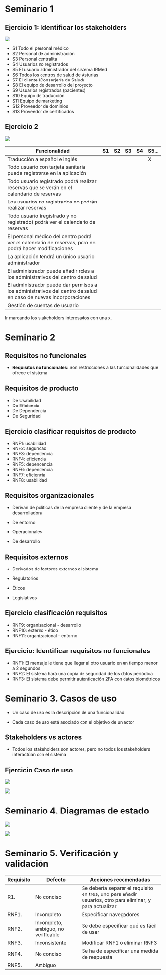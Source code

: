 # Seminario 1

## Ejercicio 1: Identificar los stakeholders

![](img/Pasted%20image%2020230915161926.png)

- S1 Todo el personal médico
- S2 Personal de administración
- S3 Personal centralita
- S4 Usuarios no registrados
- S5 El usuario administrador del sistema IRMed
- S6 Todos los centros de salud de Asturias
- S7 El cliente (Conserjería de Salud)
- S8 El equipo de desarrollo del proyecto
- S9 Usuarios registrados (pacientes)
- S10 Equipo de traducción
- S11 Equipo de marketing
- S12 Proveedor de dominios
- S13 Proveedor de certificados

## Ejercicio 2

![](img/Pasted%20image%2020230915164018.png)

|Funcionalidad|S1|S2|S3|S4|S5...|
|---|---|---|---|---|---|
|Traducción a español e inglés|||||X|
|Todo usuario con tarjeta sanitaria puede registrarse en la aplicación|||||||
|Todo usuario registrado podrá realizar reservas que se verán en el calendario de reservas|||||||
|Los usuarios no registrados no podrán realizar reservas|||||||
|Todo usuario (registrado y no registrado) podrá ver el calendario de reservas|||||||
|El personal médico del centro podrá ver el calendario de reservas, pero no podrá hacer modificaciones|||||||
|La aplicación tendrá un único usuario administrador|||||||
|El administrador puede añadir roles a los administrativos del centro de salud|||||||
|El administrador puede dar permisos a los administrativos del centro de salud en caso de nuevas incorporaciones|||||||
|Gestión de cuentas de usuario|||||||

Ir marcando los stakeholders interesados con una x.

# Seminario 2

## Requisitos no funcionales

- **Requisitos no funcionales**: Son restricciones a las funcionalidades que ofrece el sistema

## Requisitos de producto

- De Usabilidad
- De Eficiencia
- De Dependencia
- De Seguridad

## Ejercicio clasificar requisitos de producto

- RNF1: usabilidad
- RNF2: seguridad
- RNF3: dependencia
- RNF4: eficiencia
- RNF5: dependencia
- RNF6: dependencia
- RNF7: eficiencia
- RNF8: usabilidad

## Requisitos organizacionales

- Derivan de políticas de la empresa cliente y de la empresa desarrolladora

- De entorno
- Operacionales
- De desarrollo

## Requisitos externos

- Derivados de factores externos al sistema

- Regulatorios
- Éticos
- Legislativos

## Ejercicio clasificación requisitos

- RNF9: organizacional - desarrollo
- RNF10: externo - ético
- RNF11: organizacional - entorno

## Ejercicio: Identificar requisitos no funcionales

- RNF1: El mensaje le tiene que llegar al otro usuario en un tiempo menor a 2 segundos
- RNF2: El sistema hará una copia de seguridad de los datos periódica
- RNF3: El sistema debe permitir autenticación 2FA con datos biométricos

# Seminario 3. Casos de uso

- Un caso de uso es la descripción de una funcionalidad

- Cada caso de uso está asociado con el objetivo de un actor

## Stakeholders vs actores

- Todos los stakeholders son actores, pero no todos los stakeholders interactúan con el sistema

## Ejercicio Caso de uso

![](img/IMG_5474.jpeg)

![](img/IMG_5475.jpeg)


# Seminario 4. Diagramas de estado

![](img/IMG_5701.jpeg)

![](img/IMG_5704.jpeg)

# Seminario 5. Verificación y validación

|Requisito|Defecto|Acciones recomendadas|
|---|---|---|
|R1.|No conciso|Se debería separar el requisito en tres, uno para añadir usuarios, otro para eliminar, y para actualizar|
|RNF1.|Incompleto|Especificar navegadores|
|RNF2.|Incompleto, ambiguo, no verificable|Se debe especificar qué es fácil de usar|
|RNF3.|Inconsistente|Modificar RNF1 o eliminar RNF3|
|RNF4.|No conciso|Se ha de especificar una medida de respuesta|
|RNF5.|Ambiguo||